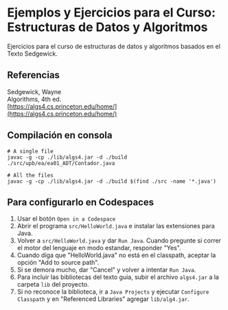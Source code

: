 # Ejemplos y Ejercicios para el Curso: Estructuras de Datos y Algoritmos

Ejercicios para el curso de estructuras de datos y algoritmos basados en el Texto Sedgewick.



## Referencias
Sedgewick, Wayne  
Algorithms, 4th ed.  
[https://algs4.cs.princeton.edu/home/](https://algs4.cs.princeton.edu/home/)  


## Compilación en consola
```
# A single file
javac -g -cp ./lib/algs4.jar -d ./build ./src/upb/ea/ea01_ADT/Contador.java

# All the files
javac -g -cp ./lib/algs4.jar -d ./build $(find ./src -name '*.java')
```

## Para configurarlo en Codespaces

1. Usar el botón `Open in a Codespace`
2. Abrir el programa `src/HelloWorld.java` e instalar las extensiones para Java.
3. Volver a `src/HelloWorld.java` y dar `Run Java`. Cuando pregunte si correr el motor del lenguaje en modo estandar, responder "Yes".
4. Cuando diga que "HelloWorld.java" no está en el classpath, aceptar la opción "Add to source path".
5. Si se demora mucho, dar "Cancel" y volver a intentar `Run Java`.
6. Para incluir las bibliotecas del texto guia, subir el archivo `algs4.jar` a la carpeta `lib` del proyecto.
7. Si no reconoce la biblioteca, ir a `Java Projects` y ejecutar `Configure Classpath` y en "Referenced Libraries" agregar `lib/alg4.jar`.




